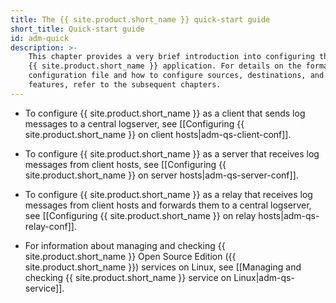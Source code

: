 ```yaml
---
title: The {{ site.product.short_name }} quick-start guide
short_title: Quick-start guide
id: adm-quick
description: >-
    This chapter provides a very brief introduction into configuring the
    {{ site.product.short_name }} application. For details on the format of the
    configuration file and how to configure sources, destinations, and other
    features, refer to the subsequent chapters.
---
```


- To configure {{ site.product.short_name }} as a client that sends log messages to a
    central logserver, see [[Configuring {{ site.product.short_name }} on client hosts|adm-qs-client-conf]].

- To configure {{ site.product.short_name }} as a server that receives log messages
    from client hosts, see [[Configuring {{ site.product.short_name }} on server hosts|adm-qs-server-conf]].

- To configure {{ site.product.short_name }} as a relay that receives log messages
    from client hosts and forwards them to a central logserver, see
    [[Configuring {{ site.product.short_name }} on relay hosts|adm-qs-relay-conf]].
- For information about managing and checking {{ site.product.short_name }} Open Source
    Edition ({{ site.product.short_name }}) services on Linux, see
    [[Managing and checking {{ site.product.short_name }} service on Linux|adm-qs-service]].
